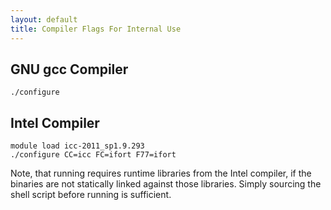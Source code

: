 ```yaml
---
layout: default
title: Compiler Flags For Internal Use
---
```


GNU gcc Compiler
----------------

    ./configure

Intel Compiler
--------------

    module load icc-2011_sp1.9.293
    ./configure CC=icc FC=ifort F77=ifort

Note, that running requires runtime libraries from the Intel compiler, if the binaries are not statically linked against those libraries. Simply sourcing the shell script before running is sufficient.
